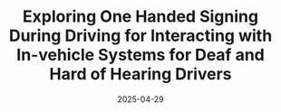 ---
title: "Exploring One Handed Signing During Driving for Interacting with In-vehicle Systems for Deaf and Hard of Hearing Drivers"
collection: publications
category: conferences
excerpt: ''
date: 2025-04-29
venue: 'Extended Abstracts of the 2025 CHI Conference on Human Factors in Computing Systems'
venue_short: "CHI EA'25"
header:
    teaser: '/teasers/2025-chi-lbw-one-handed-signing.png'
slidesurl: 'https://www.youtube.com/watch?v=qOK-yoNmPMs'
paperurl: 'https://dl.acm.org/doi/10.1145/3706599.3719868'
videourl: ''
authors: 'Marie Lee, **Ziming Li**, Wendy Dannels, Tae Oh, Roshan L. Peiris'
---